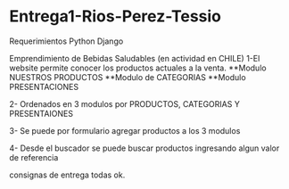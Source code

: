 # Entrega1-Rios-Perez-Tessio

Requerimientos
Python 
Django 

Emprendimiento de Bebidas Saludables (en actividad en CHILE)
1-El website permite conocer los productos actuales a la venta. 
**Modulo NUESTROS PRODUCTOS 
**Modulo de CATEGORIAS
**Modulo PRESENTACIONES

2- Ordenados en 3 modulos por PRODUCTOS, CATEGORIAS Y PRESENTAIONES

3- Se puede por formulario agregar productos a los 3 modulos 

4- Desde el buscador se puede buscar productos ingresando algun valor de referencia

consignas de entrega todas ok.